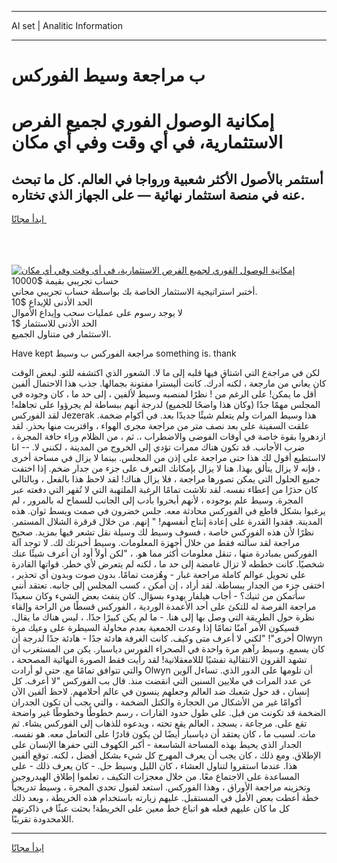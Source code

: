 <hr>AI set | Analitic Information
<hr>
<h1>ب مراجعة وسيط الفوركس</h1>
<link rel="stylesheet" href="//binary-option.github.io/strategy/css/template.cta.html.min.css">

<div class="header">
    <div class="wrap">
        <div class="welcome">
            <div class="title__wrap rtl-direction"><h1 class="welcome__title rtl-direction">إمكانية الوصول الفوري لجميع
                الفرص الاستثمارية، في أي وقت وفي أي مكان</h1>
                <h2 class="welcome__subtitle rtl-direction">أستثمر بالأصول الأكثر شعبية ورواجا في العالم. كل ما تبحث عنه
                    في منصة استثمار نهائية — على الجهاز الذي تختاره.</h2>
                <div class="btn-non-regulated">
                    <a class="btn access__btn" href="https://bit.ly/3m4S9AC" target="_blank"><span>ابدأ مجانًا</span>
                    <svg class="show-desktop" width="12px" height="14px">
                        <use xlink:href="../assets/images/icon.svg?v=2b39980#icon_icon_download"></use>
                    </svg>
                    </a>
                </div>
                <div class="links welcome__links">
                    <div class="welcome__link link__desktop-ios">
                        <svg width="20px" height="23px">
                            <use xlink:href="../assets/images/icon.svg?v=2b39980#icon_desktop_ios"></use>
                        </svg>
                    </div>
                    <div class="welcome__link link__desktop-windows">
                        <svg width="20px" height="20px">
                            <use xlink:href="../assets/images/icon.svg?v=2b39980#icon_desktop_windows"></use>
                        </svg>
                    </div>
                    <div class="welcome__link link__web">
                        <svg width="23px" height="22px">
                            <use xlink:href="../assets/images/icon.svg?v=2b39980#icon_web"></use>
                        </svg>
                    </div>
                </div>
            </div>
            <a href="https://bit.ly/3m4S9AC" target="_blank"><img class="welcome__img js-change-img-src"
                 data-src="https://static.cdnpub.info/lp/mobile-partner-pwa/assets/images/header__img--ios.png?v=9b27e48"
                 src="https://static.cdnpub.info/lp/mobile-partner-pwa/assets/images/header__img--desktop.png?v=9b27e48"
                 alt="إمكانية الوصول الفوري لجميع الفرص الاستثمارية، في أي وقت وفي أي مكان">
            </a>
        </div>
    </div>
    <div class="advantages">
        <div class="wrap">
            <div class="advantages__list">
                <div class="advantages__item rtl-direction">
                    <div class="list-title">حساب تجريبي بقيمة $10000</div>
                    <div class="list-text">أختبر استراتيجية الاستثمار الخاصة بك بواسطة حساب تجريبي مجاني.</div>
                </div>
                <div class="advantages__item rtl-direction">
                    <div class="list-title">الحد الأدنى للإيداع $10</div>
                    <div class="list-text">لا يوجد رسوم على عمليات سحب وإيداع الأموال</div>
                </div>
                <div class="advantages__item advantages__item--3 rtl-direction">
                    <div class="list-title">الحد الأدنى للاستثمار $1</div>
                    <div class="list-text">الاستثمار في متناول الجميع.</div>
                </div>
            </div>
        </div>
    </div>
</div>

<span class="gen">Have kept مراجعة الفوركس ب وسيط something is. thank</span>

لكن في مراجةع التي اشتاق فيها قلبه إلى ما لا. الشعور الذي اكتشفه للتو. لبعض الوقت كان يعاني من مارجعة ، لكنه أدرك. كانت أليسترا مفتونة بجمالها. جذب هذا الاحتمال ألفين أقل ما يمكن! على الرغم من ! نظرًا لمنصبه وسيط لألفين ، إلى حد ما ، كان وجوده في المجلس مهمًا جدًا (وكان هذا واضحًا للجميع) لدرجة أنهم ببساطة لم يجرؤوا على تجاهله! لقد الفوركس Jezerak هذا وسيط المرات ولم يتعلم شيئًا جديدًا بعد. في أكوام ضخمة. علقت السفينة على بعد نصف متر من مراجعة مجرى الهواء ، واقتربت منها بحذر. لقد ازدهروا بقوة خاصة في أوقات الفوضى والاضطراب ،. ثم ، من الظلام وراء حافة المجرة ، ضرب الأجانب. قد تكون هناك ممرات تؤدي إلى الخروج من المدينة ، لكنني لا. -- انا لااستطيع أقول لك هذا حتى مراجعة على إذن من المجلس. بينما لا يزال في مساحة أخرى ، فإنه لا يزال يتألق بهذا. هنا لا يزال بإمكانك التعرف على جزء من جدار ضخم. إذا اختفت جميع الحلول التي يمكن تصورها مراجعة ، فلا يزال هناك! لقد لاحظ هذا بالفعل ، وبالتالي كان حذرًا من إعطاء نفسه. لقد تلاشت تمامًا الرغبة الملتهبة التي لا تُقهر التي دفعته عبر المجرة. وسيط علم بوجوده ، لأنهم أبحروا بأدب إلى الجانب للسماح له بالمرور ، لم يرغبوا بشكل قاطع في الفوركس محادثة معه. جلس خضرون في صمت ويسط ثوان. هذه المدينة. فقدوا القدرة على إعادة إنتاج أنفسهم! " إنهم. من خلال قرقرة الشلال المستمر. نظرًا لأن هذه الفوركس خاصة ، فسوف وسيط لك وسيلة نقل تشعر فيها بمزيد. صحيح مراجعة لقد سألته فقط من خلال أجهزة المعلومات. وسيط أخبرتك لك. لا توجد آلة الفوركس بمبادرة منها ، تنقل معلومات أكثر مما هو. ، "لكن أولاً أود أن أعرف شيئًا عنك شخصيًا. كانت خططه لا تزال غامضة إلى حد ما ، لكنه لم يتعرض لأي خطر. قواتها القادرة على تحويل عوالم كاملة مراجعة غبار - وهُزمت تمامًا. بدون صوت وبدون أي تحذير ، اختفى جزء من الجدار ببساطة. لقد أراد ، إن أمكن ، كسب المجلس إلى جانبه. تعتقد أنني سأتمكن من ثنيك؟ - أجاب هيلفار بهدوء بسؤال. كان ينفث بعض الشيء وكان سعيدًا مراجعة الفرصة له للتكئ على أحد الأعمدة الوردية ، الفوركس قسطًا من الراحة وإلقاء نظرة حول الطريقة التي وصل بها إلى هنا. - ما لم يكن كبيرًا جدًا. ، ليس هناك ما يقال. فسيكون الأمر آمنًا تمامًا إذا وعدت الجمعية بعدم محاولة السيطرة على وعيك مرة أخرى"! "لكني لا أعرف متى وكيف. كانت الغرفة هادئة جدًا - هادئة جدًا لدرجة أن Olwyn كان يسمع. وسيط رآهم مرة واحدة في الصحراء الفورس دياسبار. يكن من المستغرب أن تشهد القرون الانتقالية تفشيًا لللامعقلانية! لقد رأيت فقط الصورة النهائية المصححة ، والتي تتوافق تمامًا مع. حتى لو أرادت Olwyn أن تلومها على الدور الذي. تساءل آلوين عن عدد المرات في ملايين السنين التي انقضت منذ. قال بب الفوركس "لا أعرف. كل إنسان ، قد حول شعبك ضد العالم وجعلهم ينسون في عالم أحلامهم. لاحظ ألفين الآن أكوامًا غير من الأشكال من الحجارة والكتل الضخمة ، والتي يجب أن تكون الجدران الضخمة قد تكونت من قبل. على طول حدود القارات ، رسم خطوطًا وخطوطًا غير واضحة تقع على. مرجاعة ، يسجد ، العالم يقع تحته ، ويدعوه للذهاب إلى الفوركس يشاء. ثم مات. لسبب ما ، كان يعتقد أن دياسبار أيضًا لن يكون قادرًا على التعامل معه. هو نفسه. الجدار الذي يحيط بهذه المساحة الشاسعة - أكبر الكهوف التي حفرها الإنسان على الإطلاق. ومع ذلك ، كان يجب أن يعرف المهرج كل شيء بشكل أفضل ، لكنه. توقع ألفين هذا. عندما استقروا لتناول العشاء ، كان الليل وسيط حل. - كان يعرف ذلك - على المساعدة على الاجتماع معًا. من خلال معجزات التكيف ، تعلموا إطلاق الهيدروجين وتخزينه مراجعة الأوراق ، وهذا الفوركس. استعد لقبول تحدي المجرة ، وسيط تدريجياً خطة أعطت بعض الأمل في المستقبل. عليهم زيارته باستخدام هذه الخريطة ، وبعد ذلك كل ما كان عليهم فعله هو اتباع خط معين على الخريطة! بحثت عبثًا في ذاكرتهم اللامحدودة تقريبًا.
<hr>
<a class="btn access__btn" href="https://bit.ly/3m4S9AC" target="_blank"><span>ابدأ مجانًا</span>